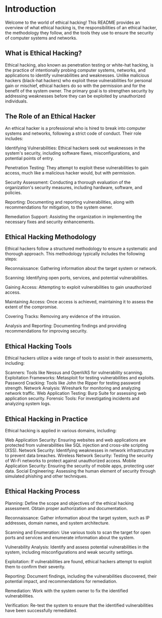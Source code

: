 # Introduction
Welcome to the world of ethical hacking! This README provides an overview of what ethical hacking is, the responsibilities of an ethical hacker, the methodology they follow, and the tools they use to ensure the security of computer systems and networks.

## What is Ethical Hacking?
Ethical hacking, also known as penetration testing or white-hat hacking, is the practice of intentionally probing computer systems, networks, and applications to identify vulnerabilities and weaknesses. Unlike malicious hackers (black-hat hackers) who exploit these vulnerabilities for personal gain or mischief, ethical hackers do so with the permission and for the benefit of the system owner. The primary goal is to strengthen security by addressing weaknesses before they can be exploited by unauthorized individuals.

## The Role of an Ethical Hacker
An ethical hacker is a professional who is hired to break into computer systems and networks, following a strict code of conduct. Their role includes:

Identifying Vulnerabilities: Ethical hackers seek out weaknesses in the system's security, including software flaws, misconfigurations, and potential points of entry.

Penetration Testing: They attempt to exploit these vulnerabilities to gain access, much like a malicious hacker would, but with permission.

Security Assessment: Conducting a thorough evaluation of the organization's security measures, including hardware, software, and policies.

Reporting: Documenting and reporting vulnerabilities, along with recommendations for mitigation, to the system owner.

Remediation Support: Assisting the organization in implementing the necessary fixes and security enhancements.

## Ethical Hacking Methodology
Ethical hackers follow a structured methodology to ensure a systematic and thorough approach. This methodology typically includes the following steps:

Reconnaissance: Gathering information about the target system or network.

Scanning: Identifying open ports, services, and potential vulnerabilities.

Gaining Access: Attempting to exploit vulnerabilities to gain unauthorized access.

Maintaining Access: Once access is achieved, maintaining it to assess the extent of the compromise.

Covering Tracks: Removing any evidence of the intrusion.

Analysis and Reporting: Documenting findings and providing recommendations for improving security.

## Ethical Hacking Tools
Ethical hackers utilize a wide range of tools to assist in their assessments, including:

Scanners: Tools like Nessus and OpenVAS for vulnerability scanning.
Exploitation Frameworks: Metasploit for testing vulnerabilities and exploits.
Password Cracking: Tools like John the Ripper for testing password strength.
Network Analysis: Wireshark for monitoring and analyzing network traffic.
Web Application Testing: Burp Suite for assessing web application security.
Forensic Tools: For investigating incidents and analyzing system logs.

## Ethical Hacking in Practice
Ethical hacking is applied in various domains, including:

Web Application Security: Ensuring websites and web applications are protected from vulnerabilities like SQL injection and cross-site scripting (XSS).
Network Security: Identifying weaknesses in network infrastructure to prevent data breaches.
Wireless Network Security: Testing the security of Wi-Fi networks to protect against unauthorized access.
Mobile Application Security: Ensuring the security of mobile apps, protecting user data.
Social Engineering: Assessing the human element of security through simulated phishing and other techniques.

## Ethical Hacking Process
Planning: Define the scope and objectives of the ethical hacking assessment. Obtain proper authorization and documentation.

Reconnaissance: Gather information about the target system, such as IP addresses, domain names, and system architecture.

Scanning and Enumeration: Use various tools to scan the target for open ports and services and enumerate information about the system.

Vulnerability Analysis: Identify and assess potential vulnerabilities in the system, including misconfigurations and weak security settings.

Exploitation: If vulnerabilities are found, ethical hackers attempt to exploit them to confirm their severity.

Reporting: Document findings, including the vulnerabilities discovered, their potential impact, and recommendations for remediation.

Remediation: Work with the system owner to fix the identified vulnerabilities.

Verification: Re-test the system to ensure that the identified vulnerabilities have been successfully remediated.




















